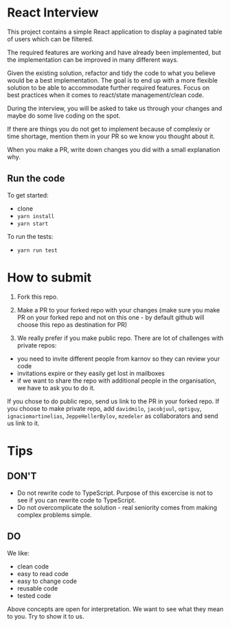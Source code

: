 # React Interview

This project contains a simple React application to display a paginated table of users which can be filtered.

The required features are working and have already been implemented, but the implementation can be improved in many different ways.

Given the existing solution, refactor and tidy the code to what you believe would be a best implementation. The goal is to end up with a more flexible solution to be able to accommodate further required features. Focus on best practices when it comes to react/state management/clean code.

During the interview, you will be asked to take us through your changes and maybe do some live coding on the spot.

If there are things you do not get to implement because of complexiy or time shortage, mention them in your PR so we know you thought about it.

When you make a PR, write down changes you did with a small explanation why.

## Run the code

To get started:
- clone
- `yarn install`
- `yarn start`

To run the tests:
- `yarn run test`


# How to submit

1. Fork this repo.

2. Make a PR to your forked repo with your changes (make sure you make PR on your forked repo and not on this one - by default github will choose this repo as destination for PR)

3. We really prefer if you make public repo. There are lot of challenges with private repos:
- you need to invite different people from karnov so they can review your code
- invitations expire or they easily get lost in mailboxes
- if we want to share the repo with additional people in the organisation, we have to ask you to do it.

If you chose to do public repo, send us link to the PR in your forked repo.
If you choose to make private repo, add `davidmilo`, `jacobjuul`, `optiguy`, `ignaciomartinelias`, `JeppeHellerBylov`, `mzedeler` as collaborators and send us link to it.

# Tips

## DON'T

- Do not rewrite code to TypeScript. Purpose of this excercise is not to see if you can rewrite code to TypeScript.
- Do not overcomplicate the solution - real seniority comes from making complex problems simple.

## DO

We like:
- clean code
- easy to read code
- easy to change code
- reusable code
- tested code

Above concepts are open for interpretation. We want to see what they mean to you. Try to show it to us.
